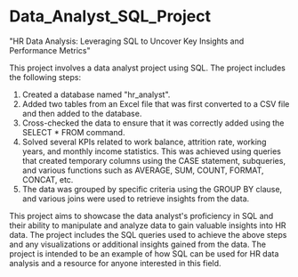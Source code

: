 # Data_Analyst_SQL_Project
"HR Data Analysis: Leveraging SQL to Uncover Key Insights and Performance Metrics"

This project involves a data analyst project using SQL. 
The project includes the following steps:
1. Created a database named "hr_analyst".
2. Added two tables from an Excel file that was first converted to a CSV file and then added to the database.
3. Cross-checked the data to ensure that it was correctly added using the SELECT * FROM command.
4. Solved several KPIs related to work balance, attrition rate, working years, and monthly income statistics. This was achieved using queries that created temporary columns using the CASE statement, subqueries, and various functions such as AVERAGE, SUM, COUNT, FORMAT, CONCAT, etc.
5. The data was grouped by specific criteria using the GROUP BY clause, and various joins were used to retrieve insights from the data.


This project aims to showcase the data analyst's proficiency in SQL and their ability to manipulate and analyze data to gain valuable insights into HR data. The project includes the SQL queries used to achieve the above steps and any visualizations or additional insights gained from the data. The project is intended to be an example of how SQL can be used for HR data analysis and a resource for anyone interested in this field.
